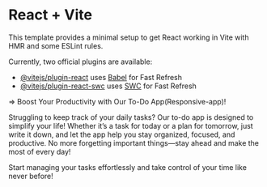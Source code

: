 # React + Vite

This template provides a minimal setup to get React working in Vite with HMR and some ESLint rules.

Currently, two official plugins are available:

- [@vitejs/plugin-react](https://github.com/vitejs/vite-plugin-react/blob/main/packages/plugin-react/README.md) uses [Babel](https://babeljs.io/) for Fast Refresh
- [@vitejs/plugin-react-swc](https://github.com/vitejs/vite-plugin-react-swc) uses [SWC](https://swc.rs/) for Fast Refresh


=> Boost Your Productivity with Our To-Do App(Responsive-app)!


Struggling to keep track of your daily tasks? Our to-do app is designed to simplify your life! Whether it’s a task for today or a plan for tomorrow, just write it down, and let the app help you stay organized, focused, and productive. No more forgetting important things—stay ahead and make the most of every day!

Start managing your tasks effortlessly and take control of your time like never before!
